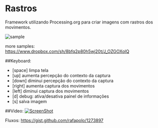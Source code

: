 Rastros
=======
Framework utilizando Processing.org para criar imagens com rastros dos movimentos.

![sample](http://extrapolo.com/docs/rastro.jpg)

more samples:
https://www.dropbox.com/sh/8bfq2p80h5wj20t/J_OZGOXolQ

##Keyboard:

+ [space] limpa tela
+ [up] aumenta percepção do contexto da captura
+ [down] diminui percepção do contexto da captura
+ [right] aumenta captura dos movimentos
+ [left] diminui captura dos movimentos
+ [d] debug: ativa/desativa painel de informações
+ [s] salva imagem

##Video:
[![ScreenShot](http://b.vimeocdn.com/ts/340/530/340530845_640.jpg)](http://vimeo.com/49355849)

Fluxos: https://gist.github.com/rafapolo/1273897
